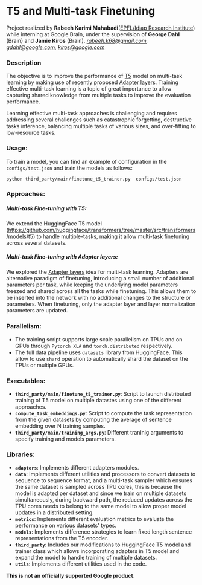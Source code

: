 # T5 and Multi-task Finetuning

Project realized by **Rabeeh Karimi Mahabadi**([EPFL/Idiap Research Institute](https://www.epfl.ch/schools/ic/)) while interning at Google Brain,
under the supervision of **George Dahl** (Brain) and **Jamie Kiros** (Brain).
*[rabeeh.k68@gmail.com](rabeeh.k68@gmail.com), [gdahl@google.com](gdahl@google.com), [kiros@google.com](kiros@google.com)*

### Description
The objective is to improve the performance of [T5](https://github.com/google-research/text-to-text-transfer-transformer) model on multi-task learning by making use of recently proposed [Adapter layers](https://arxiv.org/abs/1902.00751).
Training effective multi-task learning is a topic of great importance to allow 
capturing shared knowledge from multiple tasks to improve the evaluation performance.

Learning effective multi-task approaches is challenging and requires addressing
several challenges such as catastrophic forgetting, destructive tasks inference, balancing
multiple tasks of various sizes, and over-fitting to low-resource tasks.

### Usage:
To train a model, you can find an example of configuration in the `configs/test.json`
and train the models as follows:

```
python third_party/main/finetune_t5_trainer.py  configs/test.json  

```

### Approaches:
##### Multi-task Fine-tuning with T5:
We extend the HuggingFace T5 model (https://github.com/huggingface/transformers/tree/master/src/transformers/models/t5) to 
handle multiple-tasks, making it allow multi-task finetuning across several datasets. 

##### Multi-task Fine-tuning with Adapter layers: 
We explored the [Adapter layers](https://arxiv.org/abs/1902.00751) idea for multi-task learning. 
Adapters are alternative paradigm of finetuning, introducing a small number of additional 
parameters per task, while keeping the underlying model parameters freezed and shared across all
the tasks while finetuning. This allows them to be inserted into the network with no additional
changes to the structure or parameters. When finetuning, only the adapter layer and layer
normalization parameters are updated.  

### Parallelism:
- The training script supports large scale parallelism on TPUs and on GPUs through `Pytorch XLA`
 and `torch.distributed` respectively. 
- The full data pipeline uses `datasets` library from HuggingFace. This allow to use `shard` operation
to automatically shard the dataset on the TPUs or multiple GPUs. 

### Executables:
- **`third_party/main/finetune_t5_trainer.py`**: Script to launch distributed training of T5
  model on multiple datastes using one of the different approaches.
- **`compute_task_embeddings.py`**: Script to compute the task representation
  from the given datasets by computing the average of sentence embedding over N
  training samples. 
- **`third_party/main/training_args.py`**: Different traninig arguments to specify training and
  models parameters.


### Libraries:
- **`adapters`**: Implements different adapters modules.
- **`data`**: Implements different utilities and processors to convert datasets to sequence to
  sequence format, and a multi-task sampler which ensures the same dataset is
  sampled across TPU cores, this is because the model is adapted per dataset and
  since we train on multiple datasets simultaneously, during backward path, the reduced updates 
  across the TPU cores needs to belong to the same model to allow proper model
  updates in a distributed setting. 
- **`metrics`**: Implements different evaluation metrics to evaluate the
  performance on various datasets' types.
- **`models`**: Implements difference strategies to learn fixed length sentence
  representations from the T5 encoder.
- **`third_party`**: Includes our modifications to HuggingFace T5 model and
  trainer class which allows incorporating adapters in T5 model and expand the
  model to handle training of multiple datasets.
- **`utils`**: Implements different utilities used in the code. 


**This is not an officially supported Google product.**
